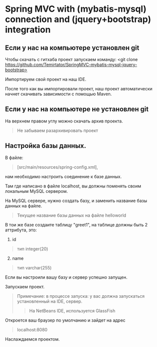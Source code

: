 Spring MVC with (mybatis-mysql) connection and (jquery+bootstrap) integration
========================

Если у нас на компьютере установлен git 
-------------------------
Чтобы скачать с гитхаба проект запускаем команду:
<git clone https://github.com/Temirtator/SpringMVC-mybatis-mysql-jquery-bootstrap>

Импортируем свой проект на наш IDE.

После того как вы импортировали проект, наш проект автоматически начнет скачивать зависимости с помощью Maven.


Если у нас на компьютере не установлен git 
-------------------------
На верхнем правом углу можно скачать архив проекта.

>Не забываем разархивировать проект



Настройка базы данных.
-------------------------

В файле:
>[src/main/resources/spring-config.xml], 

нам необходимо настроить соединение к базе данных.

Там где написано в файле localhost, вы должны поменять своим локальным MySQL сервером.

На MySQL сервере, нужно создать базу, и заменить название базы данных на файле.

>Текущее название базы данных на файле helloworld

В тои же базе создаите таблицу "greet1", на таблице должны быть 2 аттрибута, это:

1. id 

>тип integer(20)

2. name 

>тип varchar(255)



Если вы настроили вашу базу и сервер успешно запущен.

Запускаем проект.
>Примечание: в процессе запуска: у вас должна запускаться установленный на IDE, сервер. 
>>На NetBeans IDE, используется GlassFish 

Откроется ваш браузер по умолчанию и зайдет на адрес 
>localhost:8080

Наслаждаемся проектом.